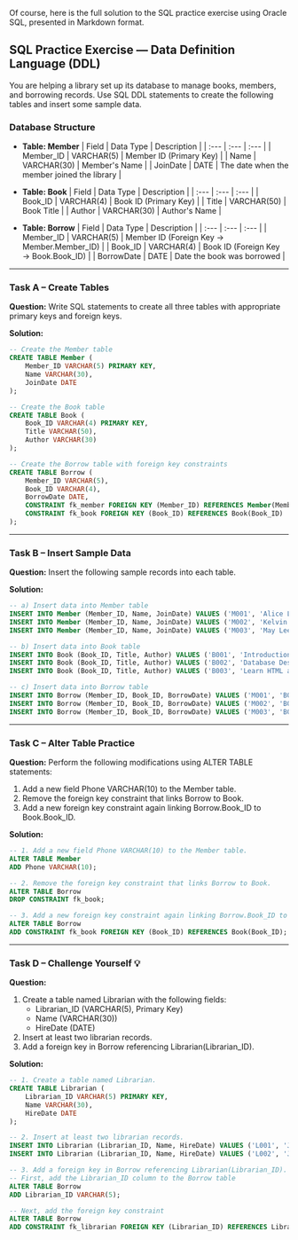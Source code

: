 Of course, here is the full solution to the SQL practice exercise using Oracle SQL, presented in Markdown format.

## SQL Practice Exercise — Data Definition Language (DDL)

You are helping a library set up its database to manage books, members, and borrowing records. Use SQL DDL statements to create the following tables and insert some sample data.

### Database Structure
*   **Table: Member**
| Field | Data Type | Description |
| :--- | :--- | :--- |
| Member_ID | VARCHAR(5) | Member ID (Primary Key) |
| Name | VARCHAR(30) | Member's Name |
| JoinDate | DATE | The date when the member joined the library |

*   **Table: Book**
| Field | Data Type | Description |
| :--- | :--- | :--- |
| Book_ID | VARCHAR(4) | Book ID (Primary Key) |
| Title | VARCHAR(50) | Book Title |
| Author | VARCHAR(30) | Author's Name |

*   **Table: Borrow**
| Field | Data Type | Description |
| :--- | :--- | :--- |
| Member_ID | VARCHAR(5) | Member ID (Foreign Key → Member.Member_ID) |
| Book_ID | VARCHAR(4) | Book ID (Foreign Key → Book.Book_ID) |
| BorrowDate | DATE | Date the book was borrowed |

---

### Task A – Create Tables
**Question:** Write SQL statements to create all three tables with appropriate primary keys and foreign keys.

**Solution:**
```sql
-- Create the Member table
CREATE TABLE Member (
    Member_ID VARCHAR(5) PRIMARY KEY,
    Name VARCHAR(30),
    JoinDate DATE
);

-- Create the Book table
CREATE TABLE Book (
    Book_ID VARCHAR(4) PRIMARY KEY,
    Title VARCHAR(50),
    Author VARCHAR(30)
);

-- Create the Borrow table with foreign key constraints
CREATE TABLE Borrow (
    Member_ID VARCHAR(5),
    Book_ID VARCHAR(4),
    BorrowDate DATE,
    CONSTRAINT fk_member FOREIGN KEY (Member_ID) REFERENCES Member(Member_ID),
    CONSTRAINT fk_book FOREIGN KEY (Book_ID) REFERENCES Book(Book_ID)
);
```

---

### Task B – Insert Sample Data
**Question:** Insert the following sample records into each table.

**Solution:**
```sql
-- a) Insert data into Member table
INSERT INTO Member (Member_ID, Name, JoinDate) VALUES ('M001', 'Alice Lau', TO_DATE('2022-03-15', 'YYYY-MM-DD'));
INSERT INTO Member (Member_ID, Name, JoinDate) VALUES ('M002', 'Kelvin Ng', TO_DATE('2023-07-02', 'YYYY-MM-DD'));
INSERT INTO Member (Member_ID, Name, JoinDate) VALUES ('M003', 'May Lee', TO_DATE('2024-01-10', 'YYYY-MM-DD'));

-- b) Insert data into Book table
INSERT INTO Book (Book_ID, Title, Author) VALUES ('B001', 'Introduction to Python', 'J. Wong');
INSERT INTO Book (Book_ID, Title, Author) VALUES ('B002', 'Database Design Basics', 'C. Chan');
INSERT INTO Book (Book_ID, Title, Author) VALUES ('B003', 'Learn HTML and CSS', 'P. Ho');

-- c) Insert data into Borrow table
INSERT INTO Borrow (Member_ID, Book_ID, BorrowDate) VALUES ('M001', 'B001', TO_DATE('2024-09-05', 'YYYY-MM-DD'));
INSERT INTO Borrow (Member_ID, Book_ID, BorrowDate) VALUES ('M002', 'B002', TO_DATE('2024-09-07', 'YYYY-MM-DD'));
INSERT INTO Borrow (Member_ID, Book_ID, BorrowDate) VALUES ('M003', 'B003', TO_DATE('2024-09-08', 'YYYY-MM-DD'));
```
---

### Task C – Alter Table Practice
**Question:** Perform the following modifications using ALTER TABLE statements:
1.  Add a new field Phone VARCHAR(10) to the Member table.
2.  Remove the foreign key constraint that links Borrow to Book.
3.  Add a new foreign key constraint again linking Borrow.Book\_ID to Book.Book\_ID.

**Solution:**
```sql
-- 1. Add a new field Phone VARCHAR(10) to the Member table.
ALTER TABLE Member
ADD Phone VARCHAR(10);

-- 2. Remove the foreign key constraint that links Borrow to Book.
ALTER TABLE Borrow
DROP CONSTRAINT fk_book;

-- 3. Add a new foreign key constraint again linking Borrow.Book_ID to Book.Book_ID.
ALTER TABLE Borrow
ADD CONSTRAINT fk_book FOREIGN KEY (Book_ID) REFERENCES Book(Book_ID);
```
---

### Task D – Challenge Yourself 💡
**Question:**
1.  Create a table named Librarian with the following fields:
    *   Librarian\_ID (VARCHAR(5), Primary Key)
    *   Name (VARCHAR(30))
    *   HireDate (DATE)
2.  Insert at least two librarian records.
3.  Add a foreign key in Borrow referencing Librarian(Librarian\_ID).

**Solution:**
```sql
-- 1. Create a table named Librarian.
CREATE TABLE Librarian (
    Librarian_ID VARCHAR(5) PRIMARY KEY,
    Name VARCHAR(30),
    HireDate DATE
);

-- 2. Insert at least two librarian records.
INSERT INTO Librarian (Librarian_ID, Name, HireDate) VALUES ('L001', 'John Smith', TO_DATE('2020-08-01', 'YYYY-MM-DD'));
INSERT INTO Librarian (Librarian_ID, Name, HireDate) VALUES ('L002', 'Jane Doe', TO_DATE('2021-09-15', 'YYYY-MM-DD'));

-- 3. Add a foreign key in Borrow referencing Librarian(Librarian_ID).
-- First, add the Librarian_ID column to the Borrow table
ALTER TABLE Borrow
ADD Librarian_ID VARCHAR(5);

-- Next, add the foreign key constraint
ALTER TABLE Borrow
ADD CONSTRAINT fk_librarian FOREIGN KEY (Librarian_ID) REFERENCES Librarian(Librarian_ID);
```